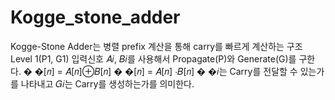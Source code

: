 # Kogge_stone_adder
Kogge-Stone Adder는 병렬 prefix 계산을 통해 carry를 빠르게 계산하는 구조
Level 1(P1, G1) 
입력신호 𝐴𝑖, 𝐵𝑖를 사용해서 Propagate(P)와 Generate(G)를 구한다. 
�
�[𝑛] = 𝐴[𝑛]⊕𝐵[𝑛] 
�
�[𝑛] = 𝐴[𝑛] ⋅𝐵[𝑛] 
�
�𝑖는 Carry를 전달할 수 있는가를 나타내고 𝐺𝑖는 Carry를 생성하는가를 의미한다.

